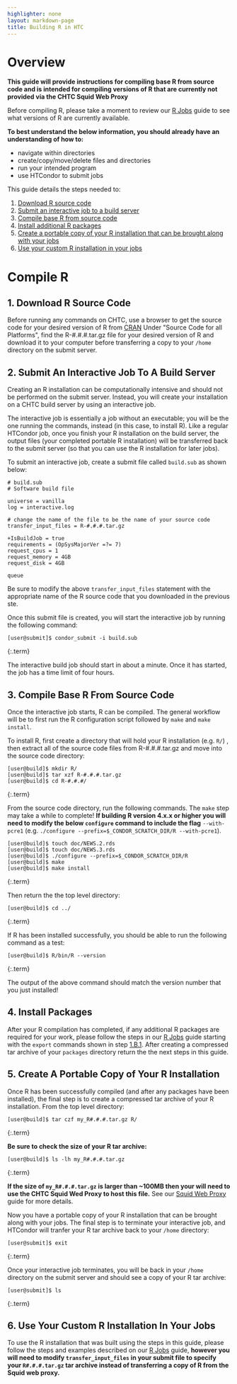 ```yaml
---
highlighter: none
layout: markdown-page
title: Building R in HTC
---
```


# Overview

**This guide will provide instructions for compiling base R from source code and is intended 
for compiling versions of R that are currently not provided via the CHTC Squid Web Proxy**

Before compiling R, please take a moment to review our [R Jobs](r-jobs.html) guide to see what versions of R are currently available.

**To best understand the below information, you 
should already have an understanding of how to:**
  * navigate within directories 
  * create/copy/move/delete files and directories 
  * run your intended program 
  * use HTCondor to submit jobs

This guide details the steps needed to: 

 1. [Download R source code](#1-download-r-source-code) 
 2. [Submit an interactive job to a build server](#2-submit-an-interactive-job-to-a-build-server) 
 3. [Compile base R from source code](#3-compile-base-r-from-source-code) 
 4. [Install additional R packages](#4-install-packages) 
 5. [Create a portable copy of your R installation that can be brought along with your jobs](#5-create-a-portable-copy-of-your-r-installation)
 6. [Use your custom R installation in your jobs](#6-use-your-custom-r-installation-in-your-jobs) 

# Compile R

## 1. Download R Source Code

Before running any commands on CHTC, use a browser to get the source code 
for your desired version of R from [CRAN](https://cran.r-project.org) 
Under "Source Code for all Platforms", find the R-#.#.#.tar.gz file for your 
desired version of R and download it to your computer before transferring a copy 
to your `/home` directory on the submit server. 

## 2. Submit An Interactive Job To A Build Server

Creating an R installation can be computationally intensive and should not be 
performed on the submit server. Instead, you will create your installation 
on a CHTC build server by using an interactive job. 

The interactive job is essentially a job without an executable; 
you will be the one running the commands, instead (in this case, to install R).
Like a regular HTCondor job, once you finish your R installation on the build server, 
the output files (your completed portable R installation) will be transferred back to 
the submit server (so that you can use the R installation for later jobs). 

To submit an interactive job, create a submit file called `build.sub` as shown below:

``` {:.sub}
# build.sub
# Software build file

universe = vanilla
log = interactive.log

# change the name of the file to be the name of your source code
transfer_input_files = R-#.#.#.tar.gz

+IsBuildJob = true
requirements = (OpSysMajorVer =?= 7)
request_cpus = 1
request_memory = 4GB
request_disk = 4GB

queue
```

Be sure to modify the above `transfer_input_files` statement with the appropriate 
name of the R source code that you downloaded in the previous ste.

Once this submit file is created, you will start the interactive job by
running the following command:

``` 
[user@submit]$ condor_submit -i build.sub
```
{:.term}

The interactive build job should start in about a minute. Once it has
started, the job has a time limit of four hours.

## 3. Compile Base R From Source Code

Once the interactive job starts, R can be compiled. The general workflow will be 
to first run the R configuration script followed by `make` and `make install`. 

To install R, first create a directory that will hold your R installation (e.g. `R/`) 
, then extract all of the source code files from R-#.#.#.tar.gz and move into the source code directory:

``` 
[user@build]$ mkdir R/
[user@build]$ tar xzf R-#.#.#.tar.gz
[user@build]$ cd R-#.#.#/
```
{:.term}

From the source code directory, run the following commands. The `make` step may take a while to 
complete! **If building R version 4.x.x or higher you will need to modify the below `configure` 
command to include the flag** `--with-pcre1` 
(e.g. `./configure --prefix=$_CONDOR_SCRATCH_DIR/R --with-pcre1`).

```
[user@build]$ touch doc/NEWS.2.rds
[user@build]$ touch doc/NEWS.3.rds
[user@build]$ ./configure --prefix=$_CONDOR_SCRATCH_DIR/R
[user@build]$ make
[user@build]$ make install
```
{:.term}

Then return the the top level directory:

```
[user@build]$ cd ../
```
{:.term}

If R has been installed successfully, you should be able to run the following command as a test:

```
[user@build]$ R/bin/R --version
```
{:.term}

The output of the above command should match the version number that you just installed!

## 4. Install Packages 

After your R compilation has completed, if any additional R packages are required for your work, 
please follow the steps in our [R Jobs](r-jobs.html) guide 
starting with the `export` commands shown in step 
[1.B.1](r-jobs.html#b.-install-the-packages). After creating a compressed tar 
archive of your `packages` directory return the the next steps in this guide.

## 5. Create A Portable Copy of Your R Installation

Once R has been successfully compiled (and after any packages have been installed), the final step 
is to create a compressed tar archive of your R installation. From the top level directory:

```
[user@build]$ tar czf my_R#.#.#.tar.gz R/
```
{:.term}

**Be sure to check the size of your R tar archive:**
```
[user@build]$ ls -lh my_R#.#.#.tar.gz
```
{:.term}

**If the size of `my_R#.#.#.tar.gz` is larger than ~100MB then your will need to use 
the CHTC Squid Wed Proxy to host this file.** See our 
[Squid Web Proxy](file-avail-squid.html) guide for more details.

Now you have a portable copy of your R installation that can be brought along with your jobs. 
The final step is to terminate your interactive job, and HTCondor will tranfer your R tar archive 
back to your `/home` directory:

```
[user@submit]$ exit
```
{:.term}

Once your interactive job terminates, you will be back in your `/home` directory on the submit 
server and should see a copy of your R tar archive:

```
[user@submit]$ ls
```
{:.term}

## 6. Use Your Custom R Installation In Your Jobs

To use the R installation that was built using the steps in this guide, please follow 
the steps and examples described on our [R Jobs](r-jobs.html) guide, **however 
you will need to modify `transfer_input_files` in your submit file to specify your `R#.#.#.tar.gz` 
tar archive instead of transferring a copy of R from the Squid web proxy.**
